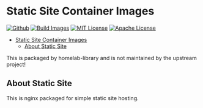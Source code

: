 # Static Site Container Images<a name="static-site-container-images"></a>

[![Github](https://img.shields.io/badge/repo-github-brightgreen)](https://github.com/homelab-library/static-site/)
[![Build Images](https://github.com/homelab-library/static-site/actions/workflows/image.yml/badge.svg)](https://github.com/homelab-library/static-site/actions/workflows/image.yml)
[![MIT License](https://img.shields.io/badge/license-MIT-blue)](https://raw.githubusercontent.com/homelab-library/static-site/master/LICENSE-MIT)
[![Apache License](https://img.shields.io/badge/license-Apache-blue)](https://raw.githubusercontent.com/homelab-library/static-site/master/LICENSE-APACHE)

<!-- mdformat-toc start --slug=github --maxlevel=6 --minlevel=1 -->

- [Static Site Container Images](#static-site-container-images)
  - [About Static Site](#about-static-site)

<!-- mdformat-toc end -->

This is packaged by homelab-library and is not maintained by the upstream project!

## About Static Site<a name="about-static-site"></a>

This is nginx packaged for simple static site hosting.
